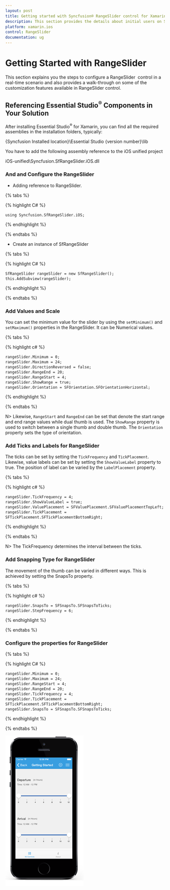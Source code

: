 ```yaml
---
layout: post
title: Getting started with Syncfusion® RangeSlider control for Xamarin.iOS
description: This section provides the details about initial users on Syncfusion® rangeSlider control for Xamarin.iOS platform
platform: xamarin.ios
control: RangeSlider
documentation: ug
---
```


# Getting Started with RangeSlider

This section explains you the steps to configure a RangeSlider  control in a real-time scenario and also provides a walk-through on some of the customization features available in RangeSlider control.

## Referencing Essential Studio<sup>®</sup> Components in Your Solution

After installing Essential Studio<sup>®</sup> for Xamarin, you can find all the required assemblies in the installation folders, typically:

{Syncfusion Installed location}\Essential Studio {version number}\lib

You have to add the following assembly reference to the iOS unified project

iOS-unified\Syncfusion.SfRangeSlider.iOS.dll

### And and Configure the RangeSlider

* Adding reference to RangeSlider.

{% tabs %}

{% highlight C# %}

	using Syncfusion.SfRangeSlider.iOS; 

{% endhighlight %}

{% endtabs %}

* Create an instance of SfRangeSlider

{% tabs %}

{% highlight C# %}

	SfRangeSlider rangeSlider = new SfRangeSlider();
	this.AddSubview(rangeSlider);	

{% endhighlight %}

{% endtabs %}

### Add Values and Scale

You can set the minimum value for the slider by using the `setMinimum()` and `setMaximum()` properties in the RangeSlider. It can be Numerical values.

{% tabs %}

{% highlight c# %}

	rangeSlider.Minimum = 0; 
	rangeSlider.Maximum = 24; 
	rangeSlider.DirectionReversed = false; 
	rangeSlider.RangeEnd = 20; 
	rangeSlider.RangeStart = 4;
	rangeSlider.ShowRange = true; 
	rangeSlider.Orientation = SFOrientation.SFOrientationHorizontal;

{% endhighlight %}

{% endtabs %}

N> Likewise, `RangeStart` and `RangeEnd` can be set that denote the start range and end range values while dual thumb is used. The `ShowRange` property is used to switch between a single thumb and double thumb. The `Orientation` property sets the type of orientation.

### Add Ticks and Labels for RangeSlider

The ticks can be set by setting the `TickFrequency` and `TickPlacement`. Likewise, value labels can be set by setting the `ShowValueLabel` property to true. The position of label can be varied by the `LabelPlacement` property.

{% tabs %}

{% highlight c# %}

	rangeSlider.TickFrequency = 4; 
	rangeSlider.ShowValueLabel = true; 
	rangeSlider.ValuePlacement = SFValuePlacement.SFValuePlacementTopLeft; 
	rangeSlider.TickPlacement = SFTickPlacement.SFTickPlacementBottomRight;

{% endhighlight %}

{% endtabs %}

N> The TickFrequency determines the interval between the ticks.

### Add Snapping Type for RangeSlider

The movement of the thumb can be varied in different ways. This is achieved by setting the SnapsTo property.

{% tabs %}

{% highlight c# %}

	rangeSlider.SnapsTo = SFSnapsTo.SFSnapsToTicks; 
	rangeSlider.StepFrequency = 6;

{% endhighlight %}

{% endtabs %}

### Configure the properties for RangeSlider

{% tabs %} 

{% highlight C# %}
	
	rangeSlider.Minimum = 0;
	rangeSlider.Maximum = 24;
	rangeSlider.RangeStart = 4;
	rangeSlider.RangeEnd = 20;
	rangeSlider.TickFrequency = 4;
	rangeSlider.TickPlacement = SFTickPlacement.SFTickPlacementBottomRight;
	rangeSlider.SnapsTo = SFSnapsTo.SFSnapsToTicks;

{% endhighlight %}

{% endtabs %}

![The RangeSlider](images/RangeSlider-iOS.png) 

